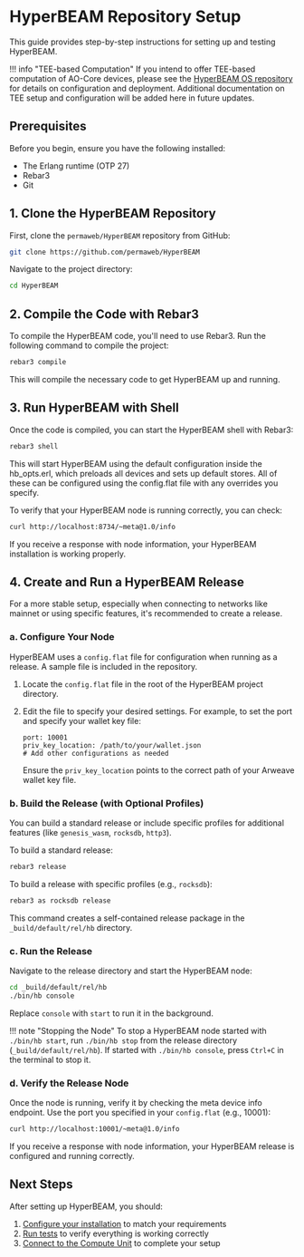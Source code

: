 # **HyperBEAM Repository Setup**

This guide provides step-by-step instructions for setting up and testing HyperBEAM.

!!! info "TEE-based Computation"
    If you intend to offer TEE-based computation of AO-Core devices, please see the [HyperBEAM OS repository](https://github.com/permaweb/hb-os) for details on configuration and deployment. Additional documentation on TEE setup and configuration will be added here in future updates.

## **Prerequisites**

Before you begin, ensure you have the following installed:

- The Erlang runtime (OTP 27)
- Rebar3
- Git

## **1. Clone the HyperBEAM Repository**

First, clone the `permaweb/HyperBEAM` repository from GitHub:

```bash
git clone https://github.com/permaweb/HyperBEAM
```

Navigate to the project directory:

```bash
cd HyperBEAM
```

## **2. Compile the Code with Rebar3**

To compile the HyperBEAM code, you'll need to use Rebar3. Run the following command to compile the project:

```bash
rebar3 compile
```

This will compile the necessary code to get HyperBEAM up and running.

## **3. Run HyperBEAM with Shell**

Once the code is compiled, you can start the HyperBEAM shell with Rebar3:

```bash
rebar3 shell
```

This will start HyperBEAM using the default configuration inside the hb_opts.erl,
which preloads all devices and sets up default stores. All of these can be configured using
the config.flat file with any overrides you specify.

To verify that your HyperBEAM node is running correctly, you can check:

```bash
curl http://localhost:8734/~meta@1.0/info
```
If you receive a response with node information, your HyperBEAM installation is working properly.

## **4. Create and Run a HyperBEAM Release**

For a more stable setup, especially when connecting to networks like mainnet or using specific features, it's recommended to create a release.

### **a. Configure Your Node**

HyperBEAM uses a `config.flat` file for configuration when running as a release. A sample file is included in the repository.

1.  Locate the `config.flat` file in the root of the HyperBEAM project directory.
2.  Edit the file to specify your desired settings. For example, to set the port and specify your wallet key file:

    ```
    port: 10001
    priv_key_location: /path/to/your/wallet.json
    # Add other configurations as needed
    ```
    Ensure the `priv_key_location` points to the correct path of your Arweave wallet key file.

### **b. Build the Release (with Optional Profiles)**

You can build a standard release or include specific profiles for additional features (like `genesis_wasm`, `rocksdb`, `http3`).

To build a standard release:
```bash
rebar3 release
```

To build a release with specific profiles (e.g., `rocksdb`):
```bash
rebar3 as rocksdb release
```

This command creates a self-contained release package in the `_build/default/rel/hb` directory.

### **c. Run the Release**

Navigate to the release directory and start the HyperBEAM node:

```bash
cd _build/default/rel/hb
./bin/hb console
```
Replace `console` with `start` to run it in the background.

!!! note "Stopping the Node"
    To stop a HyperBEAM node started with `./bin/hb start`, run `./bin/hb stop` from the release directory (`_build/default/rel/hb`). If started with `./bin/hb console`, press `Ctrl+C` in the terminal to stop it.

### **d. Verify the Release Node**

Once the node is running, verify it by checking the meta device info endpoint. Use the port you specified in your `config.flat` (e.g., 10001):

```bash
curl http://localhost:10001/~meta@1.0/info
```

If you receive a response with node information, your HyperBEAM release is configured and running correctly.

## **Next Steps**

After setting up HyperBEAM, you should:

1. [Configure your installation](configuration.md) to match your requirements
2. [Run tests](testing.md) to verify everything is working correctly
3. [Connect to the Compute Unit](../compute-unit/setup.md) to complete your setup


